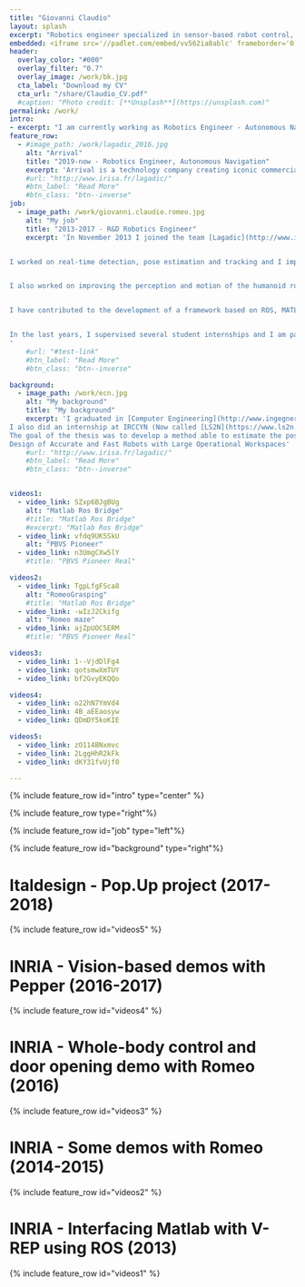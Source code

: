 ```yaml
---
title: "Giovanni Claudio"
layout: splash
excerpt: "Robotics engineer specialized in sensor-based robot control, visual servoing, computer vision and machine learning."
embedded: <iframe src='//padlet.com/embed/vv562ia8ablc' frameborder='0' width='100%' height='400px' style='padding:0;margin:0;border:none'></iframe>
header:
  overlay_color: "#000"
  overlay_filter: "0.7"
  overlay_image: /work/bk.jpg
  cta_label: "Download my CV"
  cta_url: "/share/Claudio_CV.pdf"
  #caption: "Photo credit: [**Unsplash**](https://unsplash.com)"
permalink: /work/
intro: 
- excerpt: "I am currently working as Robotics Engineer - Autonomous Navigation at [Arrival](https://arrival.com/) in London."
feature_row:
  - #image_path: /work/lagadic_2016.jpg
    alt: "Arrival"
    title: "2019-now - Robotics Engineer, Autonomous Navigation"
    excerpt: 'Arrival is a technology company creating iconic commercial electric vehicles at the same cost as petrol and diesel equivalents to make electric vehicles mainstream. Arrival has taken a ground-up approach to make vehicles in a new way - light, modular and efficient, saving 50% cost of ownership with a range of up to 300 miles. Using Design Thinking, Arrival is reimagining the engineering and manufacturing of vehicles to confront legacy industry challenges that to date have prevented the mainstream adoption of EV technology.'
    #url: "http://www.irisa.fr/lagadic/"
    #btn_label: "Read More"
    #btn_class: "btn--inverse"
job:
  - image_path: /work/giovanni.claudio.romeo.jpg
    alt: "My job"
    title: "2013-2017 - R&D Robotics Engineer"
    excerpt: 'In November 2013 I joined the team [Lagadic](http://www.irisa.fr/lagadic/)  in INRIA Rennes led by [François Chaumette](http://www.irisa.fr/lagadic/team/Francois.Chaumette-eng.html) with the role of R&D Robotics Engineer. My goal was to make robots smarter, helping them to perceive and understand our world and to take action autonomously.   


I worked on real-time detection, pose estimation and tracking and I implemented state-of-the-art visual servoing algorithms that significantly improved the robustness and accuracy of several types of robots (mobile, humanoid, industrial robots and drones). To validate these approaches, I created numerous demonstrations using 2D and RGB-D cameras, radars and microphones. 


I also worked on improving the perception and motion of the humanoid robots Romeo and Pepper. These robots can now track a target with their gaze, detect and follow a person, detect and grasp objects, deliver them to a human, manipulate them using two hands simultaneously and open a door.


I have contributed to the development of a framework based on ROS, MATLAB/Simulink, and V-REP, for a fast prototyping of robot control algorithms. This system allows testing sensor-based control algorithms before on simulated robots in V-REP and later on the real robots, with a few changes. 


In the last years, I supervised several student internships and I am participating as a mentor in the Google Summer of Code. I also published scientific articles at IEEE Robotics and Automation Letters (RA-L), ICRA’17 and Humanoids’16.
'
    #url: "#test-link"
    #btn_label: "Read More"
    #btn_class: "btn--inverse"

background:
  - image_path: /work/ecn.jpg
    alt: "My background"
    title: "My background"
    excerpt: 'I graduated in [Computer Engineering](http://www.ingegneriainformatica.dibris.unige.it/) in Genoa (Italy) and later I obtained a double degree: Master in Robotics Engineering (University of Genoa) and  Master ARIA in Advanced Robotics (École Centrale de Nantes). 
I also did an internship at IRCCYN (Now called [LS2N](https://www.ls2n.fr/?lang=en) on "Pose and velocity estimation for high-speed robot control" (using a vision system) under the supervision of Philippe Martinet.
The goal of the thesis was to develop a method able to estimate the pose and the velocity of a high-speed parallel robot at a very high frequency (1 kHz- 2 kHz). My work was part of the French ANR [Project ARROW](https://pagesperso.ls2n.fr/~briot-s/ANR_ARROW.html):
Design of Accurate and Fast Robots with Large Operational Workspaces'
    #url: "http://www.irisa.fr/lagadic/"
    #btn_label: "Read More"
    #btn_class: "btn--inverse"


videos1:
  - video_link: SZxp6BJgBUg
    alt: "Matlab Ros Bridge"
    #title: "Matlab Ros Bridge"
    #excerpt: "Matlab Ros Bridge"
  - video_link: vfdq9UK5SkU
    alt: "PBVS Pioneer"
  - video_link: n3UmgCXw5lY
    #title: "PBVS Pioneer Real"

videos2:
  - video_link: TgpLfgFSca8
    alt: "RomeoGrasping"
    #title: "Matlab Ros Bridge"
  - video_link: -wIzJ2Ckifg
    alt: "Romeo maze"
  - video_link: ajZpUOC5ERM
    #title: "PBVS Pioneer Real"

videos3:
  - video_link: 1--VjdDlFg4
  - video_link: qotsmwXmTUY
  - video_link: bf2GvyEKQQo

videos4:
  - video_link: o22hN7YmVd4
  - video_link: 4B_aEEaosyw
  - video_link: QDmDY5koKIE

videos5:
  - video_link: zO114BNxmvc
  - video_link: 2LggHhR2kFk
  - video_link: dKY31fvUjf0

---
```


{% include feature_row id="intro" type="center" %}

{% include feature_row type="right"%}

{% include feature_row id="job" type="left"%}

{% include feature_row id="background" type="right"%}

# Italdesign - Pop.Up project (2017-2018)	
{% include feature_row id="videos5" %}

# INRIA - Vision-based demos with Pepper (2016-2017)
{% include feature_row id="videos4" %}

# INRIA - Whole-body control and door opening demo with Romeo (2016)
{% include feature_row id="videos3" %}

# INRIA - Some demos with Romeo (2014-2015)
{% include feature_row id="videos2" %}

# INRIA - Interfacing Matlab with V-REP using ROS (2013)
{% include feature_row id="videos1" %}
